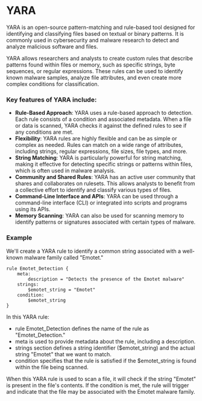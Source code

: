 # YARA
YARA is an open-source pattern-matching and rule-based tool designed for identifying and classifying files based on textual or 
binary patterns. It is commonly used in cybersecurity and malware research to detect and analyze malicious software and files.

YARA allows researchers and analysts to create custom rules that describe patterns found within files or memory, such as specific strings, 
byte sequences, or regular expressions. These rules can be used to identify known malware samples, analyze file attributes, and even 
create more complex conditions for classification.

### Key features of YARA include:

- **Rule-Based Approach**: YARA uses a rule-based approach to detection. Each rule consists of a condition and 
  associated metadata. When a file or data is scanned, YARA checks it against the defined rules to see if any conditions are met.
- **Flexibility**: YARA rules are highly flexible and can be as simple or complex as needed. Rules can match on a wide range 
  of attributes, including strings, regular expressions, file sizes, file types, and more.
- **String Matching**: YARA is particularly powerful for string matching, making it effective for detecting specific strings or 
  patterns within files, which is often used in malware analysis.
- **Community and Shared Rules**: YARA has an active user community that shares and collaborates on rulesets. This allows analysts to 
  benefit from a collective effort to identify and classify various types of files.
- **Command-Line Interface and APIs**: YARA can be used through a command-line interface (CLI) or integrated into scripts and programs using its APIs.
- **Memory Scanning**: YARA can also be used for scanning memory to identify patterns or signatures associated with certain types of malware.


### Example
We'll create a YARA rule to identify a common string associated with a well-known malware family called "Emotet."

```
rule Emotet_Detection {
    meta:
        description = "Detects the presence of the Emotet malware"
    strings:
        $emotet_string = "Emotet"
    condition:
        $emotet_string
}
```
In this YARA rule:

- rule Emotet_Detection defines the name of the rule as "Emotet_Detection."
- meta is used to provide metadata about the rule, including a description.
- strings section defines a string identifier ($emotet_string) and the actual string "Emotet" that we want to match.
- condition specifies that the rule is satisfied if the $emotet_string is found within the file being scanned.

When this YARA rule is used to scan a file, it will check if the string "Emotet" is present in the file's contents. If the condition is met, 
the rule will trigger and indicate that the file may be associated with the Emotet malware family.
